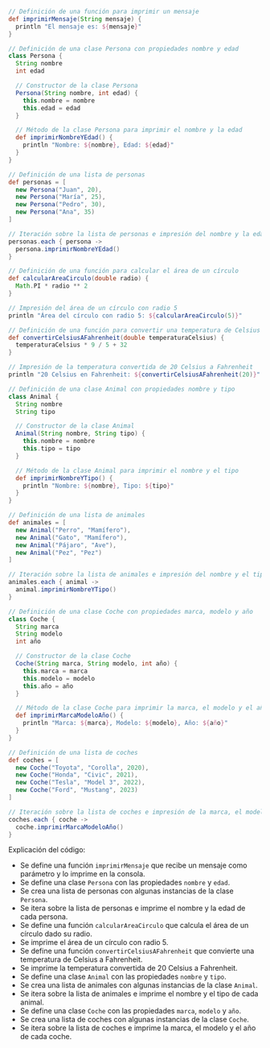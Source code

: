 ```groovy
// Definición de una función para imprimir un mensaje
def imprimirMensaje(String mensaje) {
  println "El mensaje es: ${mensaje}"
}

// Definición de una clase Persona con propiedades nombre y edad
class Persona {
  String nombre
  int edad

  // Constructor de la clase Persona
  Persona(String nombre, int edad) {
    this.nombre = nombre
    this.edad = edad
  }

  // Método de la clase Persona para imprimir el nombre y la edad
  def imprimirNombreYEdad() {
    println "Nombre: ${nombre}, Edad: ${edad}"
  }
}

// Definición de una lista de personas
def personas = [
  new Persona("Juan", 20),
  new Persona("María", 25),
  new Persona("Pedro", 30),
  new Persona("Ana", 35)
]

// Iteración sobre la lista de personas e impresión del nombre y la edad de cada una
personas.each { persona ->
  persona.imprimirNombreYEdad()
}

// Definición de una función para calcular el área de un círculo
def calcularAreaCirculo(double radio) {
  Math.PI * radio ** 2
}

// Impresión del área de un círculo con radio 5
println "Área del círculo con radio 5: ${calcularAreaCirculo(5)}"

// Definición de una función para convertir una temperatura de Celsius a Fahrenheit
def convertirCelsiusAFahrenheit(double temperaturaCelsius) {
  temperaturaCelsius * 9 / 5 + 32
}

// Impresión de la temperatura convertida de 20 Celsius a Fahrenheit
println "20 Celsius en Fahrenheit: ${convertirCelsiusAFahrenheit(20)}"

// Definición de una clase Animal con propiedades nombre y tipo
class Animal {
  String nombre
  String tipo

  // Constructor de la clase Animal
  Animal(String nombre, String tipo) {
    this.nombre = nombre
    this.tipo = tipo
  }

  // Método de la clase Animal para imprimir el nombre y el tipo
  def imprimirNombreYTipo() {
    println "Nombre: ${nombre}, Tipo: ${tipo}"
  }
}

// Definición de una lista de animales
def animales = [
  new Animal("Perro", "Mamífero"),
  new Animal("Gato", "Mamífero"),
  new Animal("Pájaro", "Ave"),
  new Animal("Pez", "Pez")
]

// Iteración sobre la lista de animales e impresión del nombre y el tipo de cada uno
animales.each { animal ->
  animal.imprimirNombreYTipo()
}

// Definición de una clase Coche con propiedades marca, modelo y año
class Coche {
  String marca
  String modelo
  int año

  // Constructor de la clase Coche
  Coche(String marca, String modelo, int año) {
    this.marca = marca
    this.modelo = modelo
    this.año = año
  }

  // Método de la clase Coche para imprimir la marca, el modelo y el año
  def imprimirMarcaModeloAño() {
    println "Marca: ${marca}, Modelo: ${modelo}, Año: ${año}"
  }
}

// Definición de una lista de coches
def coches = [
  new Coche("Toyota", "Corolla", 2020),
  new Coche("Honda", "Civic", 2021),
  new Coche("Tesla", "Model 3", 2022),
  new Coche("Ford", "Mustang", 2023)
]

// Iteración sobre la lista de coches e impresión de la marca, el modelo y el año de cada uno
coches.each { coche ->
  coche.imprimirMarcaModeloAño()
}

```
Explicación del código:

* Se define una función `imprimirMensaje` que recibe un mensaje como parámetro y lo imprime en la consola.
* Se define una clase `Persona` con las propiedades `nombre` y `edad`.
* Se crea una lista de personas con algunas instancias de la clase `Persona`.
* Se itera sobre la lista de personas e imprime el nombre y la edad de cada persona.
* Se define una función `calcularAreaCirculo` que calcula el área de un círculo dado su radio.
* Se imprime el área de un círculo con radio 5.
* Se define una función `convertirCelsiusAFahrenheit` que convierte una temperatura de Celsius a Fahrenheit.
* Se imprime la temperatura convertida de 20 Celsius a Fahrenheit.
* Se define una clase `Animal` con las propiedades `nombre` y `tipo`.
* Se crea una lista de animales con algunas instancias de la clase `Animal`.
* Se itera sobre la lista de animales e imprime el nombre y el tipo de cada animal.
* Se define una clase `Coche` con las propiedades `marca`, `modelo` y `año`.
* Se crea una lista de coches con algunas instancias de la clase `Coche`.
* Se itera sobre la lista de coches e imprime la marca, el modelo y el año de cada coche.